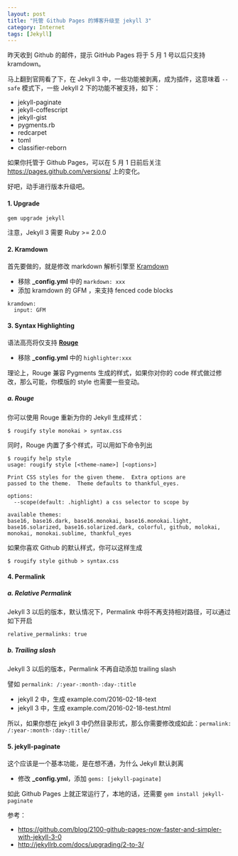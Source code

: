 ```yaml
---
layout: post
title: "托管 Github Pages 的博客升级至 jekyll 3"
category: Internet
tags: [Jekyll]
---
```


昨天收到 Github 的邮件，提示 GitHub Pages 将于 5 月 1 号以后只支持 kramdown。

马上翻到官网看了下，在 Jekyll 3 中，一些功能被剥离，成为插件，这意味着 `--safe` 模式下，一些 Jekyll 2 下的功能不被支持，如下：

- jekyll-paginate
- jekyll-coffescript
- jekyll-gist
- pygments.rb
- redcarpet
- toml
- classifier-reborn

<!-- more -->

如果你托管于 Github Pages，可以在 5 月 1 日前后关注 <https://pages.github.com/versions/> 上的变化。

好吧，动手进行版本升级吧。

#### 1. Upgrade

    gem upgrade jekyll

注意，Jekyll 3 需要 Ruby >= 2.0.0

#### 2. Kramdown

首先要做的，就是修改 markdown 解析引擎至 [Kramdown](http://kramdown.gettalong.org/)

- 移除 **_config.yml** 中的 `markdown: xxx`
- 添加 kramdown 的 GFM ，来支持 fenced code blocks

```
kramdown:
  input: GFM
```

#### 3. Syntax Highlighting

语法高亮将仅支持 [**Rouge**](http://rouge.jneen.net/)

- 移除 **_config.yml** 中的 `highlighter:xxx`

理论上，Rouge 兼容 Pygments 生成的样式，如果你对你的 code 样式做过修改，那么可能，你模版的 style 也需要一些变动。

#####  a. Rouge

你可以使用 Rouge 重新为你的 Jekyll 生成样式：

    $ rougify style monokai > syntax.css

同时，Rouge 内置了多个样式，可以用如下命令列出

    $ rougify help style
    usage: rougify style [<theme-name>] [<options>]

    Print CSS styles for the given theme.  Extra options are
    passed to the theme.  Theme defaults to thankful_eyes.

    options:
      --scope(default: .highlight) a css selector to scope by

    available themes:
    base16, base16.dark, base16.monokai, base16.monokai.light, base16.solarized, base16.solarized.dark, colorful, github, molokai, monokai, monokai.sublime, thankful_eyes

如果你喜欢 Github 的默认样式，你可以这样生成

    $ rougify style github > syntax.css

#### 4. Permalink

##### a. Relative Permalink

Jekyll 3 以后的版本，默认情况下，Permalink 中将不再支持相对路径，可以通过如下开启

    relative_permalinks: true

##### b. Trailing slash

Jekyll 3 以后的版本，Permalink 不再自动添加 trailing slash

譬如 `permalink: /:year-:month-:day-:title`

- jekyll 2 中，生成 example.com/2016-02-18-text
- jekyll 3 中，生成 example.com/2016-02-18-test.html

所以，如果你想在 jekyll 3 中仍然目录形式，那么你需要修改成如此：`permalink: /:year-:month-:day-:title/`

#### 5. jekyll-paginate

这个应该是一个基本功能，是在想不通，为什么 Jekyll 默认剥离

- 修改 **_config.yml**，添加 `gems: [jekyll-paginate]`

如此 Github Pages 上就正常运行了，本地的话，还需要 `gem install jekyll-paginate`

参考：

- <https://github.com/blog/2100-github-pages-now-faster-and-simpler-with-jekyll-3-0>
- <http://jekyllrb.com/docs/upgrading/2-to-3/>
